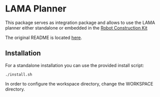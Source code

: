 # LAMA Planner

This package serves as integration package and allows to use the LAMA planner either standalone or embedded in the
[Robot Construction Kit](https://rock-robotics.org)

The original README is located [here](./README-original.md).

## Installation

For a standalone installation you can use the provided install script:

```
./install.sh
```

In order to configure the workspace directory, change the WORKSPACE directory.
